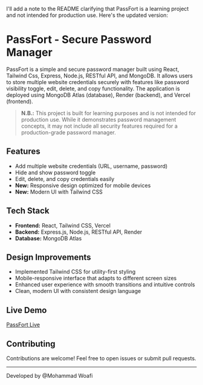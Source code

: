 I'll add a note to the README clarifying that PassFort is a learning project and not intended for production use. Here's the updated version:

# PassFort - Secure Password Manager

PassFort is a simple and secure password manager built using React, Tailwind Css, Express, Node.js, RESTful API, and MongoDB. It allows users to store multiple website credentials securely with features like password visibility toggle, edit, delete, and copy functionality. The application is deployed using MongoDB Atlas (database), Render (backend), and Vercel (frontend).

> **N.B.:** This project is built for learning purposes and is not intended for production use. While it demonstrates password management concepts, it may not include all security features required for a production-grade password manager.

## Features

- Add multiple website credentials (URL, username, password)
- Hide and show password toggle
- Edit, delete, and copy credentials easily
- **New:** Responsive design optimized for mobile devices
- **New:** Modern UI with Tailwind CSS

## Tech Stack

- **Frontend:** React, Tailwind CSS, Vercel
- **Backend:** Express.js, Node.js, RESTful API, Render
- **Database:** MongoDB Atlas

## Design Improvements

- Implemented Tailwind CSS for utility-first styling
- Mobile-responsive interface that adapts to different screen sizes
- Enhanced user experience with smooth transitions and intuitive controls
- Clean, modern UI with consistent design language

## Live Demo

[PassFort Live](https://pass-fort-zeta.vercel.app/)

<!-- ## Screenshots

<details>
<summary>Desktop View</summary>
[Insert desktop screenshot here]
</details>

<details>
<summary>Mobile View</summary>
[Insert mobile screenshot here]
</details> -->

## Contributing

Contributions are welcome! Feel free to open issues or submit pull requests.

---

Developed by @Mohammad Woafi